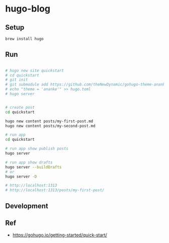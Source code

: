 # hugo-blog

## Setup

```bash
brew install hugo
```

## Run

```bash

# hugo new site quickstart
# cd quickstart
# git init
# git submodule add https://github.com/theNewDynamic/gohugo-theme-ananke.git themes/ananke
# echo "theme = 'ananke'" >> hugo.toml
# hugo server


# create post
cd quickstart

hugo new content posts/my-first-post.md
hugo new content posts/my-second-post.md

# run app
cd quickstart

# run app show publish posts
hugo server

# run app show drafts
hugo server --buildDrafts
# or
hugo server -D

# http://localhost:1313
# http://localhost:1313/posts/my-first-post/
```

## Development

## Ref

- https://gohugo.io/getting-started/quick-start/